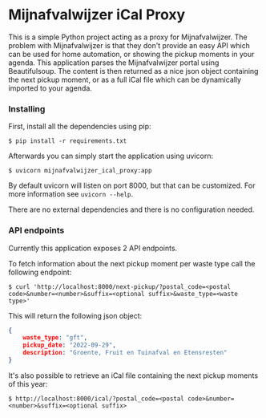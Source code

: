 Mijnafvalwijzer iCal Proxy
==========================

This is a simple Python project acting as a proxy for Mijnafvalwijzer.
The problem with Mijnafvalwijzer is that they don't provide an easy API which can be used for home automation, or showing the pickup moments in your agenda.
This application parses the Mijnafvalwijzer portal using Beautifulsoup.
The content is then returned as a nice json object containing the next pickup moment,
or as a full iCal file which can be dynamically imported to your agenda.

### Installing
First, install all the dependencies using pip:

    $ pip install -r requirements.txt

Afterwards you can simply start the application using uvicorn:

    $ uvicorn mijnafvalwijzer_ical_proxy:app

By default uvicorn will listen on port 8000, but that can be customized. For more information see `uvicorn --help`.

There are no external dependencies and there is no configuration needed.

### API endpoints
Currently this application exposes 2 API endpoints.

To fetch information about the next pickup moment per waste type call the following endpoint:

    $ curl 'http://localhost:8000/next-pickup/?postal_code=<postal code>&number=<number>&suffix=<optional suffix>&waste_type=<waste type>'

This will return the following json object:

```json
{
    waste_type: "gft",
    pickup_date: "2022-09-29",
    description: "Groente, Fruit en Tuinafval en Etensresten"
}
```

It's also possible to retrieve an iCal file containing the next pickup moments of this year:

    $ http://localhost:8000/ical/?postal_code=<postal code>&number=<number>&suffix=<optional suffix>
